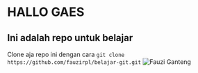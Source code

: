 # HALLO GAES
## Ini adalah repo untuk belajar
Clone aja repo ini dengan cara 
```git clone https://github.com/fauzirpl/belajar-git.git```
![Fauzi Ganteng](https://octodex.github.com/images/yaktocat.png)